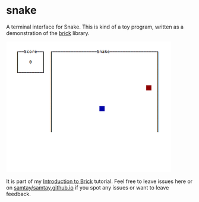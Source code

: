 # snake

A terminal interface for Snake. This is kind of a toy program, written as a demonstration of the
[brick](https://hackage.haskell.org/package/brick-0.18) library.

![terminal-gif](./docs/img/example.gif)

It is part of my [Introduction to Brick](http://samtay.github.io/articles/brick.html)
tutorial. Feel free to leave issues here or on
[samtay/samtay.github.io](https://github.com/samtay/samtay.github.io)
if you spot any issues or want to leave feedback.
